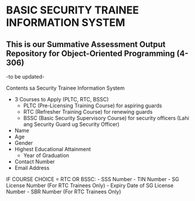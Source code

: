 # BASIC SECURITY TRAINEE INFORMATION SYSTEM
## This is our Summative Assessment Output Repository for Object-Oriented Programming (4-306)

-to be updated-

Contents sa Security Trainee Information System
- 3 Courses to Apply (PLTC, RTC, BSSC) 
    - PLTC (Pre-Licensing Training Course) for aspiring guards 
    - RTC (Refresher Training Course) for renewing guards
    - BSSC (Basic Security Supervisory Course) for security officers (Lahi ang Security Guard ug Security Officer)
- Name
- Age
- Gender
- Highest Educational Attainment
    - Year of Graduation
- Contact Number
- Email Address

IF COURSE CHOICE = RTC OR BSSC:
    - SSS Number
    - TIN Number
    - SG License Number (For RTC Trainees Only)
        - Expiry Date of SG License Number
    - SBR Number (For RTC Trainees Only)
